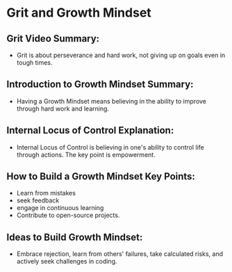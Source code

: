 # Grit and Growth Mindset

## Grit Video Summary:
- Grit is about perseverance and hard work, not giving up on goals even in tough times.

## Introduction to Growth Mindset Summary:
- Having a Growth Mindset means believing in the ability to improve through hard work and learning.

## Internal Locus of Control Explanation:
- Internal Locus of Control is believing in one's ability to control life through actions. The key point is empowerment.

## How to Build a Growth Mindset Key Points:
- Learn from mistakes
- seek feedback
- engage in continuous learning
- Contribute to open-source projects.

## Ideas to Build Growth Mindset:
- Embrace rejection, learn from others' failures, take calculated risks, and actively seek challenges in coding.